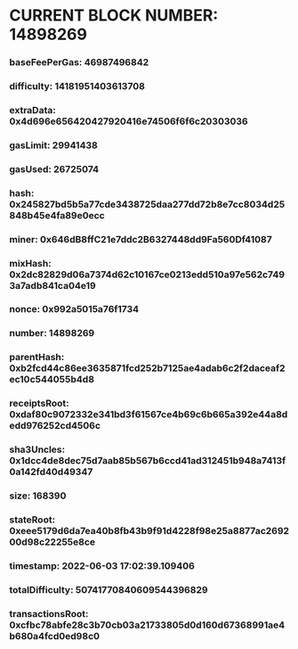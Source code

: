 # CURRENT BLOCK NUMBER: 14898269

### baseFeePerGas: 46987496842
### difficulty: 14181951403613708
### extraData: 0x4d696e656420427920416e74506f6f6c20303036
### gasLimit: 29941438
### gasUsed: 26725074
### hash: 0x245827bd5b5a77cde3438725daa277dd72b8e7cc8034d25848b45e4fa89e0ecc
### miner: 0x646dB8ffC21e7ddc2B6327448dd9Fa560Df41087
### mixHash: 0x2dc82829d06a7374d62c10167ce0213edd510a97e562c7493a7adb841ca04e19
### nonce: 0x992a5015a76f1734
### number: 14898269
### parentHash: 0xb2fcd44c86ee3635871fcd252b7125ae4adab6c2f2daceaf2ec10c544055b4d8
### receiptsRoot: 0xdaf80c9072332e341bd3f61567ce4b69c6b665a392e44a8dedd976252cd4506c
### sha3Uncles: 0x1dcc4de8dec75d7aab85b567b6ccd41ad312451b948a7413f0a142fd40d49347
### size: 168390
### stateRoot: 0xeee5179d6da7ea40b8fb43b9f91d4228f98e25a8877ac269200d98c22255e8ce
### timestamp: 2022-06-03 17:02:39.109406
### totalDifficulty: 50741770840609544396829
### transactionsRoot: 0xcfbc78abfe28c3b70cb03a21733805d0d160d67368991ae4b680a4fcd0ed98c0
